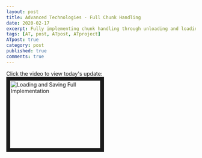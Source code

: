 ```yaml
---
layout: post
title: Advanced Technologies - Full Chunk Handling
date: 2020-02-17
excerpt: Fully implementing chunk handling through unloading and loading.
tags: [AT, post, ATpost, ATproject]
ATpost: true
category: post
published: true
comments: true
---
```

Click the video to view today's update:
<a href="http://www.youtube.com/watch?feature=player_embedded&v=v2s7vWDH3RQ" target="_blank"><img src="http://img.youtube.com/vi/v2s7vWDH3RQ/0.jpg" alt="Loading and Saving Full Implementation" width="240" height="180" border="10" /></a>
